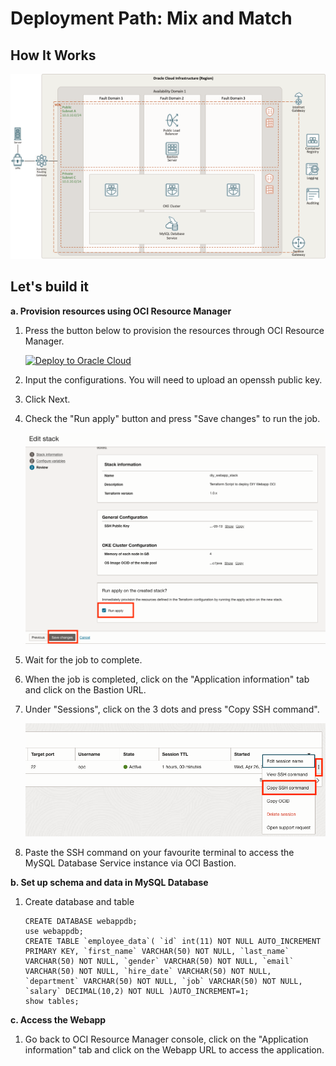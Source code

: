 # Deployment Path: Mix and Match

## How It Works

![webapp_mixmatch_arch_diagram.png](img/webapp_mixmatch_arch_diagram.png)

## Let's build it

**a. Provision resources using OCI Resource Manager**

1. Press the button below to provision the resources through OCI Resource Manager.

    [![Deploy to Oracle Cloud](https://oci-resourcemanager-plugin.plugins.oci.oraclecloud.com/latest/deploy-to-oracle-cloud.svg)](https://cloud.oracle.com/resourcemanager/stacks/create?zipUrl=https://<replace_zipfile>)

2. Input the configurations. You will need to upload an openssh public key.
3. Click Next.
4. Check the "Run apply" button and press "Save changes" to run the job.

    ![create_rm_stack](img/create_rm_stack.png)

5. Wait for the job to complete.
6. When the job is completed, click on the "Application information" tab and click on the Bastion URL.
7. Under "Sessions", click on the 3 dots and press "Copy SSH command".

    ![access_bastion_session](img/access_bastion_session.png)
    
8. Paste the SSH command on your favourite terminal to access the MySQL Database Service instance via OCI Bastion.

**b. Set up schema and data in MySQL Database**

1. Create database and table
    ```
	CREATE DATABASE webappdb;
    use webappdb;
    CREATE TABLE `employee_data`( `id` int(11) NOT NULL AUTO_INCREMENT PRIMARY KEY, `first_name` VARCHAR(50) NOT NULL, `last_name` VARCHAR(50) NOT NULL, `gender` VARCHAR(50) NOT NULL, `email` VARCHAR(50) NOT NULL, `hire_date` VARCHAR(50) NOT NULL, `department` VARCHAR(50) NOT NULL, `job` VARCHAR(50) NOT NULL, `salary` DECIMAL(10,2) NOT NULL )AUTO_INCREMENT=1;
    show tables;
    ```

**c. Access the Webapp**

1. Go back to OCI Resource Manager console, click on the "Application information" tab and click on the Webapp URL to access the application.